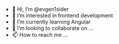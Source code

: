 - 👋 Hi, I’m @evgen1sider
- 👀 I’m interested in frontend development
- 🌱 I’m currently learning Angular
- 💞️ I’m looking to collaborate on ...
- 📫 How to reach me ...

<!---
evgen1sider/evgen1sider is a ✨ special ✨ repository because its `README.md` (this file) appears on your GitHub profile.
You can click the Preview link to take a look at your changes.
--->
